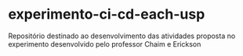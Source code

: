 # experimento-ci-cd-each-usp
Repositório destinado ao desenvolvimento das atividades proposta no experimento desenvolvido pelo professor Chaim e Erickson
